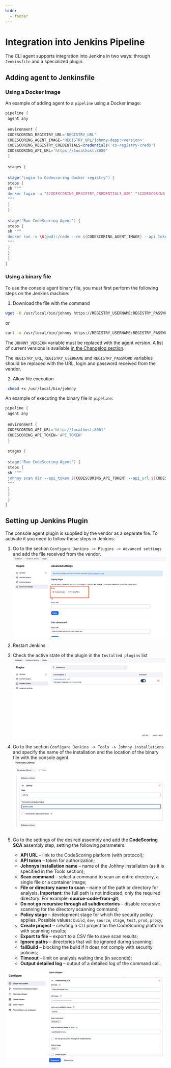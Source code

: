 ```yaml
---
hide:
  - footer
---
```


# Integration into Jenkins Pipeline

The CLI agent supports integration into Jenkins in two ways: through `Jenkinsfile` and a specialized plugin.

## Adding agent to Jenkinsfile

### Using a Docker image

An example of adding agent to a `pipeline` using a Docker image:

```groovy
pipeline {
 agent any

 environment {
 CODESCORING_REGISTRY_URL='REGISTRY_URL'
 CODESCORING_AGENT_IMAGE='REGISTRY_URL/johnny-depp:<version>'
 CODESCORING_REGISTRY_CREDENTIALS=credentials('cs-registry-creds')
 CODESCORING_API_URL='https://localhost:8080'
 }

 stages {

 stage("Login to Codescoring docker registry") {
 steps {
 sh """
 docker login -u "$CODESCORING_REGISTRY_CREDENTIALS_USR" "$CODESCORING_REGISTRY_URL" -p "$CODESCORING_REGISTRY_CREDENTIALS_PSW"
 """
 }
 }

 stage('Run CodeScoring Agent') {
 steps {
 sh """
 docker run -v \$(pwd):/code --rm ${CODESCORING_AGENT_IMAGE} --api_token ${CODESCORING_API_TOKEN} --api_url ${CODESCORING_API_URL} --ignore .tmp --ignore fixtures --ignore .git .
 """
 }
 }
 }
}
```

### Using a binary file

To use the console agent binary file, you must first perform the following steps on the Jenkins machine:

1. Download the file with the command

 ```bash
 wget -O /usr/local/bin/johnny https://REGISTRY_USERNAME:REGISTRY_PASSWORD@REGISTRY_URL/repository/files/codescoring/johnny-depp/JOHNNY_VERSION/johnny-linux-amd64-JOHNNY_VERSION
 ```

 or

 ```bash
 curl -o /usr/local/bin/johnny https://REGISTRY_USERNAME:REGISTRY_PASSWORD@REGISTRY_URL/repository/files/codescoring/johnny-depp/JOHNNY_VERSION/johnny-linux-amd64-JOHNNY_VERSION
 ```

 The `JOHNNY_VERSION` variable must be replaced with the agent version. A list of current versions is available [in the Changelog section](/changelog.en/#johnny).

 The `REGISTRY_URL`, `REGISTRY_USERNAME` and `REGISTRY_PASSWORD` variables should be replaced with the URL, login and password received from the vendor.

2. Allow file execution

```bash
 chmod +x /usr/local/bin/johnny
```

An example of executing the binary file in `pipeline`:

```groovy
pipeline {
 agent any

 environment {
 CODESCORING_API_URL='http://localhost:8001'
 CODESCORING_API_TOKEN='API_TOKEN'
 }

 stages {

 stage('Run CodeScoring Agent') {
 steps {
 sh """
 johnny scan dir --api_token ${CODESCORING_API_TOKEN} --api_url ${CODESCORING_API_URL} --ignore .tmp --ignore fixtures --ignore .git .
 """
 }
 }
 }
}
```

## Setting up Jenkins Plugin

The console agent plugin is supplied by the vendor as a separate file. To activate it you need to follow these steps in Jenkins:

1. Go to the section `Configure Jenkins -> Plugins -> Advanced settings` and add the file received from the vendor.
 ![Add plugin](/assets/img/jenkins/add-plugin.png)
2. Restart Jenkins
3. Check the active state of the plugin in the `Installed plugins` list
 ![Check plugin](/assets/img/jenkins/check-plugin.png)
4. Go to the section `Configure Jenkins -> Tools -> Johnny installations` and specify the name of the installation and the location of the binary file with the console agent.
 ![Configure johnny path](/assets/img/jenkins/johnny-path.png)
5. Go to the settings of the desired assembly and add the **CodeScoring SCA** assembly step, setting the following parameters:

     - **API URL** – link to the CodeScoring platform (with protocol);
     - **API token** – token for authorization;
     - **Johnnys installation name** – name of the Johhny installation (as it is specified in the Tools section);
     - **Scan command** – select a command to scan an entire directory, a single file or a container image;
     - **File or directory name to scan** – name of the path or directory for analysis. **Important**: the full path is not indicated, only the required directory. For example: **source-code-from-git**;
     - **Do not go recursive through all subdirectories** – disable recursive scanning for the directory scanning command;
     - **Policy stage** – development stage for which the security policy applies. Possible values: `build`, `dev`, `source`, `stage`, `test`, `prod`, `proxy`;
     - **Create project** – creating a CLI project on the CodeScoring platform with scanning results;
     - **Export to file** – export to a CSV file to save scan results;
     - **Ignore paths** – directories that will be ignored during scanning;
     - **failBuild** – blocking the build if it does not comply with security policies;
     - **Timeout** – limit on analysis waiting time (in seconds);
     - **Output detailed log** – output of a detailed log of the command call.

 ![Configure johnny](/assets/img/jenkins/configure-johnny.png)